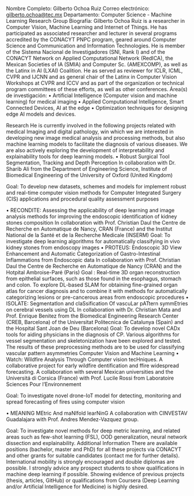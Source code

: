 Nombre Completo: Gilberto Ochoa Ruiz
Correo electrónico: gilberto.ochoa@tec.mx
Departamento: Computer Science -  Machine Learning Research Group
Biografía: Gilberto Ochoa Ruiz is a researcher in Computer Vision, Machine Learning and Internet of Things. He has participated as associated researcher and lecturer in several programs accredited by the CONACYT PNPC program, geared around Computer Science and Communication and Information Technologies. He is member of the Sistema Nacional de Investigadores (SNI, Rank I) and of the CONACYT Network on Applied Computational Network (RedICA), the Mexican Societies of IA (SMIA) and Computer Sc. (AMEXCOMP), as well as the Latinx in AI (LXAI) Coalition. He as served as reviewer for ICLR, ICML, CVPR and IJCNN and as general chair of the Latinx in Computer Vision Workshops at CVPR and ICCV and as part of the organization or technical program committees of these efforts, as well as other conferences.
Área(s) de investigación: 
•	Artificial Intelligence (Computer vision and machine learning) for medical imaging
•	Applied Computational Intelligence, Smart Connected Devices, AI at the edge
•	Optimization techniques for designing edge AI models and devices.

Research
He is currently involved in the following projects related with medical Imaging and digital pathology, win which we are interested in developing new image medical analysis and processing methods, but also machine learning models to facilitate the diagnosis of various diseases. We are also actively exploring the development of interpretability and explainability tools for deep learning models.
•	    Robust Surgical Tool Segmentation, Tracking and Depth Perception
In collaboration with Dr. Sharib Ali from the Department of Engineering Science, Institute of Biomedical Engineering of the University of Oxford (United Kingdom)

Goal: To develop new datasets, schemes and models for implement robust and real-time computer vision methods for Computer Integrated Surgery (CIS) applications and procedural quality assessment purposes

•	RECONDITE: Assessing the applicability of deep learning and image analysis methods for improving the endoscopic identification of kidney stones composition 
In collaboration with Prof. Christian Daul the Centre de Recherche en Automatique de Nancy, CRAN (France) and the Institut National de la Santé et de la Recherche Medicale (INSERM)
Goal: To investigate deep learning algorithms for automatically classifying in vivo kidney stones from endoscopy images 
•	PROTEUS: Endoscopic 3D View Enhancement and Automatic Categorization of Gastro-Intestinal Inflammations from Endoscopic data 
In collaboration with Prof. Christian Daul the Centre de Recherche en Automatique de Nancy (CRAN) and the Hotpital Ambroise-Paré (Paris)
Goal : Real-time 3D organ reconstruction from epithelial surfaces, such as those found in the esophagus, stomach and colon. To explore DL-based SLAM for obtaining fine-grained organ atlas for cancer diagnosis and to combine it with methods for automatically categorizing lesions or pre-cancerous areas from endoscopic procedures
•	ISOLATE: SegmentatIon and claSsification Of vascuLar pATtern symmEtries on cerebral vessels using DL
In collaboration with Dr. Christian Mata and Prof. Enrique Benitez from the Biomedical Engineering Research Center (CREB, Barcelona) of the Universitat Politecnica de Catalunya (Spain) and the Hospital Sant Joan de Deu (Barcelona)
	    Goal: To develop novel CADx tools for aiding physicians in the diagnosis of CP.
Various algorithms for vessel segmentation and skeletonization have been explored and tested. The results of these preprocessing methods are to be used for classifying vascular pattern asymmetries
Computer Vision and Machine Learning
•	Watch: Wildfire Analysis Through Computer vision tecHniques. 
A collaborative project for early wildfire dentification and ffire widespread forecasting. A collaboration with several Mexican universities and the Universitá di Corsica (France) with Prof. Lucile Rossi from Laboratoire Sciences Pour l’Environnement 

Goal: To investigate novel drone-IoT model for detecting, monitoring and spread forecasting of fires using computer vision

•	    MEANING MEtric And maNIfold learNinG
A collaboration with CINVESTAV Guadalajara with Prof. Andres Mendez-Vazquez group.

Goal: To investigate novel methods for deep metric learning, and related areas such as few-shot learning (FSL), OOD generalization, neural network dissection and explainability.
Additional Information
There are available positions (bachelor, master and PhD) for all these projects via CONACYT and other grants for suitable candidates (contact me for further details). International mobility is strongly encouraged and double diplomas are possible. 
I strongly advice any prospect students to show qualifications in machine deep learning if possible. Showing evidence of previous projects (thesis, articles, GitHub) or qualifications from Coursera (Deep Learning and/or Artificial Intelligence for Medicine) is highly desired.

